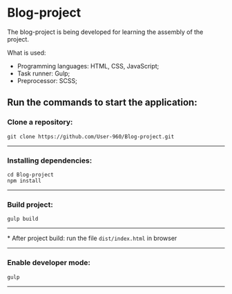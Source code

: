 # Blog-project
  The blog-project is being developed for learning the assembly of the project.
  
  What is used:

- Programming languages: HTML, CSS, JavaScript;
- Task runner: Gulp;
- Preprocessor: SCSS;

## Run the commands to start the application:
### Clone a repository:
    git clone https://github.com/User-960/Blog-project.git
***
### Installing dependencies:
    cd Blog-project
    npm install
***

### Build project:
    gulp build
***

\* After project build: run the file `dist/index.html` in browser
***

### Enable developer mode:
    gulp
*** 
